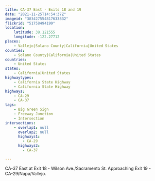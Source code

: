 ```yaml
---
title: CA-37 East - Exits 18 and 19
date: "2021-11-25T14:54:37Z"
imageid: "383427554817633832"
flickrid: "51758494199"
location:
    latitude: 38.121555
    longitude: -122.27712
places:
    - Vallejo|Solano County|California|United States
counties:
    - Solano County|California|United States
countries:
    - United States
states:
    - California|United States
highwaytypes:
    - California State Highway
    - California State Highway
highways:
    - CA-29
    - CA-37
tags:
    - Big Green Sign
    - Freeway Junction
    - Intersection
intersections:
    - overlap1: null
      overlap2: null
      highways1:
        - CA-29
      highways2:
        - CA-37

---
```

CA-37 East at Exit 18 - Wilson Ave./Sacramento St.  Approaching Exit 19 - CA-29/Napa/Vallejo.